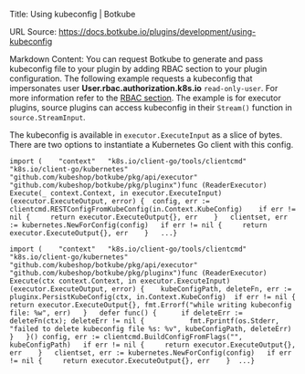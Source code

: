 Title: Using kubeconfig | Botkube

URL Source: https://docs.botkube.io/plugins/development/using-kubeconfig

Markdown Content:
You can request Botkube to generate and pass kubeconfig file to your plugin by adding RBAC section to your plugin configuration. The following example requests a kubeconfig that impersonates user **User.rbac.authorization.k8s.io** `read-only-user`. For more information refer to the [RBAC section](https://docs.botkube.io/features/rbac). The example is for executor plugins, source plugins can access kubeconfig in their `Stream()` function in `source.StreamInput`.

The kubeconfig is available in `executor.ExecuteInput` as a slice of bytes. There are two options to instantiate a Kubernetes Go client with this config.

```
import (	"context"	"k8s.io/client-go/tools/clientcmd"	"k8s.io/client-go/kubernetes"	"github.com/kubeshop/botkube/pkg/api/executor"	"github.com/kubeshop/botkube/pkg/pluginx")func (ReaderExecutor) Execute(_ context.Context, in executor.ExecuteInput) (executor.ExecuteOutput, error) {	config, err := clientcmd.RESTConfigFromKubeConfig(in.Context.KubeConfig)	if err != nil {		return executor.ExecuteOutput{}, err	}	clientset, err := kubernetes.NewForConfig(config)	if err != nil {		return executor.ExecuteOutput{}, err	}	...}
```

```
import (	"context"	"k8s.io/client-go/tools/clientcmd"	"k8s.io/client-go/kubernetes"	"github.com/kubeshop/botkube/pkg/api/executor"	"github.com/kubeshop/botkube/pkg/pluginx")func (ReaderExecutor) Execute(ctx context.Context, in executor.ExecuteInput) (executor.ExecuteOutput, error) {	kubeConfigPath, deleteFn, err := pluginx.PersistKubeConfig(ctx, in.Context.KubeConfig)	if err != nil {		return executor.ExecuteOutput{}, fmt.Errorf("while writing kubeconfig file: %w", err)	}	defer func() {		if deleteErr := deleteFn(ctx); deleteErr != nil {			fmt.Fprintf(os.Stderr, "failed to delete kubeconfig file %s: %v", kubeConfigPath, deleteErr)		}	}()	config, err := clientcmd.BuildConfigFromFlags("", kubeConfigPath)	if err != nil {		return executor.ExecuteOutput{}, err	}	clientset, err := kubernetes.NewForConfig(config)	if err != nil {		return executor.ExecuteOutput{}, err	}  ...}
```
